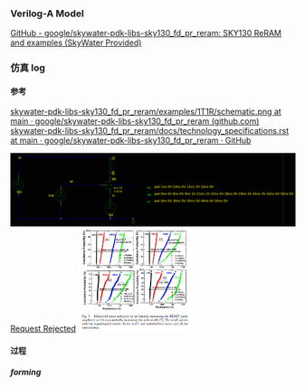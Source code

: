 ### Verilog-A Model
[GitHub - google/skywater-pdk-libs-sky130\_fd\_pr\_reram: SKY130 ReRAM and examples (SkyWater Provided)](https://github.com/google/skywater-pdk-libs-sky130_fd_pr_reram/tree/main)

### 仿真 log
#### 参考
[skywater-pdk-libs-sky130_fd_pr_reram/examples/1T1R/schematic.png at main · google/skywater-pdk-libs-sky130_fd_pr_reram (github.com)](https://github.com/google/skywater-pdk-libs-sky130_fd_pr_reram/blob/main/examples/1T1R/schematic.png)
[skywater-pdk-libs-sky130\_fd\_pr\_reram/docs/technology\_specifications.rst at main · google/skywater-pdk-libs-sky130\_fd\_pr\_reram · GitHub](https://github.com/google/skywater-pdk-libs-sky130_fd_pr_reram/blob/main/docs/technology_specifications.rst)

![](https://raw.githubusercontent.com/acdefg/cdn/main/obsidian/202405081203302.png)
[Request Rejected](https://ieeexplore.ieee.org/document/6296677)
![](https://raw.githubusercontent.com/acdefg/cdn/main/obsidian/202405081203873.png)

#### 过程
##### forming

